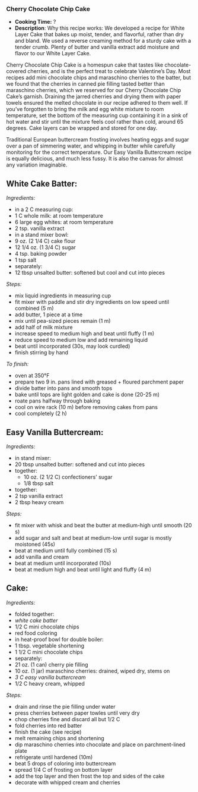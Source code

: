 ### Cherry Chocolate Chip Cake
* **Cooking Time:** ?
* **Description**: 
 Why this recipe works: We developed a recipe for White Layer Cake that bakes up moist, tender, and flavorful, rather than dry and bland. We used a reverse creaming method for a sturdy cake with a tender crumb. Plenty of butter and vanilla extract add moisture and flavor to our White Layer Cake.

 Cherry Chocolate Chip Cake is a homespun cake that tastes like chocolate-covered cherries, and is the perfect treat to celebrate Valentine’s Day. Most recipes add mini chocolate chips and maraschino cherries to the batter, but we found that the cherries in canned pie filling tasted better than maraschino cherries, which we reserved for our Cherry Chocolate Chip Cake’s garnish. Draining the jarred cherries and drying them with paper towels ensured the melted chocolate in our recipe adhered to them well.  If you’ve forgotten to bring the milk and egg white mixture to room temperature, set the bottom of the measuring cup containing it in a sink of hot water and stir until the mixture feels cool rather than cold, around 65 degrees. Cake layers can be wrapped and stored for one day.

 Traditional European buttercream frosting involves heating eggs and sugar over a pan of simmering water, and whipping in butter while carefully monitoring for the correct temperature. Our Easy Vanilla Buttercream recipe is equally delicious, and much less fussy. It is also the canvas for almost any variation imaginable.

White Cake Batter:
-----
*Ingredients:*
* in a 2 C measuring cup:
 * 1 C whole milk: at room temperature
 * 6 large egg whites: at room temperature
 * 2 tsp. vanilla extract
* in a stand mixer bowl:
 * 9 oz. (2 1/4 C) cake flour
 * 12 1/4 oz. (1 3/4 C) sugar
 * 4 tsp. baking powder
 * 1 tsp salt
* separately:
 * 12 tbsp unsalted butter: softened but cool and cut into pieces

*Steps:*
* mix liquid ingredients in measuring cup
* fit mixer with paddle and stir dry ingredients on low speed until combined (5 m)
* add butter, 1 piece at a time
* mix until pea-sized pieces remain (1 m)
* add half of milk mixture
* increase speed to medium high and beat until fluffy (1 m)
* reduce speed to medium low and add remaining liquid
* beat until incorporated (30s, may look curdled)
* finish stirring by hand


*To finish:*
* oven at 350°F 
* prepare two 9 in. pans lined with greased + floured parchment paper
* divide batter into pans and smooth tops
* bake until tops are light golden and cake is done (20-25 m)
* roate pans halfway through baking
* cool on wire rack (10 m) before removing cakes from pans
* cool completely (2 h)

Easy Vanilla Buttercream:
-----
*Ingredients:*
* in stand mixer:
 * 20 tbsp unsalted butter: softened and cut into pieces
* together:
  * 10 oz. (2 1/2 C) confectioners' sugar
  * 1/8 tbsp salt
* together:
 * 2 tsp vanilla extract 
 * 2 tbsp heavy cream 

*Steps:*
 * fit mixer with whisk and beat the butter at medium-high until smooth (20 s)
 * add sugar and salt and beat at medium-low until sugar is mostly moistoned (45s)
 * beat at medium until fully combined (15 s)
 * add vanilla and cream
 * beat at medium until incorporated (10s)
 * beat at medium high and beat until light and fluffy (4 m)

Cake:
-----
*Ingredients:*
* folded together:
 * *white cake batter*
 * 1/2 C mini chocolate chips 
 * red food coloring
* in heat-proof bowl for double boiler:
 * 1 tbsp. vegetable shortening
 * 1 1/2 C mini chocolate chips
* separately:
 * 21 oz. (1 can) cherry pie filling
 * 10 oz. (1 jar) maraschino cherries: drained, wiped dry, stems on
 * *3 C easy vanilla buttercream*
 * 1/2 C heavy cream, whipped

*Steps:*
* drain and rinse the pie filling under water
* press cherries between paper towles until very dry
* chop cherries fine and discard all but 1/2 C
* fold cherries into red batter
* finish the cake (see recipe)
* melt remaining chips and shortening
* dip maraschino cherries into chocolate and place on parchment-lined plate
* refrigerate until hardened (10m)
* beat 5 drops of coloring into buttercream
* spread 1/4 C of frosting on bottom layer
* add the top layer and then frost the top and sides of the cake
* decorate with whipped cream and cherries


